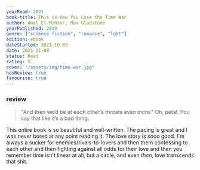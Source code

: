 ```yaml
---
yearRead: 2021
book-title: This is How You Lose the Time War
author: Amal El-Mohtar, Max Gladstone
yearPublished: 2019
genre: ["science fiction", "romance", "lgbt"]
edition: ebook
dateStarted: 2021-10-09
date: 2021-11-09
status: Read
rating: 5
cover: "/assets/img/time-war.jpg"
hasReview: true
favourite: true
---
```


### review

> "And then we’d be at each other’s throats even more." Oh, petal. You say that like it’s a bad thing.

This entire book is so beautiful and well-written. The pacing is great and I was never bored at any point reading it. The love story is *sooo* good. I'm always a sucker for enemies/rivals-to-lovers and then them  confessing to each other and then fighting against all odds for their  love and then you remember time isn't linear at all, but a circle, and  even *then*, love transcends that shit.